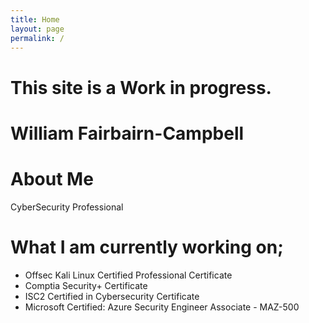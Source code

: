 ```yaml
---
title: Home
layout: page
permalink: /
---
```


# This site is a Work in progress.
# William Fairbairn-Campbell

# About Me
CyberSecurity Professional

<script src="https://tryhackme.com/badge/111747"></script>

# What I am currently working on;
- Offsec Kali Linux Certified Professional Certificate
- Comptia Security+ Certificate
- ISC2 Certified in Cybersecurity Certificate
- Microsoft Certified: Azure Security Engineer Associate - MAZ-500
